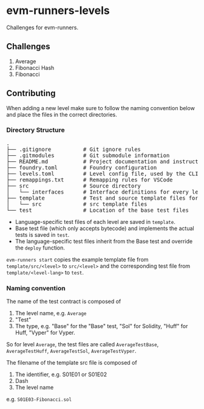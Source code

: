 # evm-runners-levels

Challenges for evm-runners.

## Challenges

1. Average
2. Fibonacci Hash
3. Fibonacci

## Contributing

When adding a new level make sure to follow the naming convention below and place the files in the correct directories.

### Directory Structure

<pre>
.
├── .gitignore          # Git ignore rules
├── .gitmodules         # Git submodule information
├── README.md           # Project documentation and instructions
├── foundry.toml        # Foundry configuration
├── levels.toml         # Level config file, used by the CLI
├── remappings.txt      # Remapping rules for VSCode
├── src                 # Source directory
│   └── interfaces      # Interface definitions for every level
├── template            # Test and source template files for each level
│   └── src	            # src template files
└── test                # Location of the base test files
</pre>

- Language-specific test files of each level are saved in `template`.
- Base test file (which only accepts bytecode) and implements the actual tests is saved in `test`.
- The language-specific test files inherit from the Base test and override the `deploy` function.

`evm-runners start` copies the example template file from `template/src/<level>` to `src/<level>` and the corresponding test file from `template/<level-lang>` to `test`.

### Naming convention

The name of the test contract is composed of

1. The level name, e.g. `Average`
2. "Test"
3. The type, e.g. "Base" for the "Base" test, "Sol" for Solidity, "Huff" for Huff, "Vyper" for Vyper.

So for level `Average`, the test files are called `AverageTestBase`, `AverageTestHuff`, `AverageTestSol`, `AverageTestVyper`.

The filename of the template src file is composed of

1. The identifier, e.g. S01E01 or S01E02
2. Dash
3. The level name

e.g. `S01E03-Fibonacci.sol`
